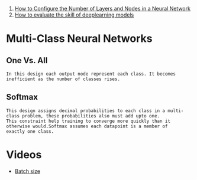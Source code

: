 1. [How to Configure the Number of Layers and Nodes in a Neural Network](https://machinelearningmastery.com/how-to-configure-the-number-of-layers-and-nodes-in-a-neural-network/)
2. [How to evaluate the skill of deeplearning models](https://machinelearningmastery.com/evaluate-skill-deep-learning-models/)


# Multi-Class Neural Networks
  ## One Vs. All
    In this design each output node represent each class. It becomes inefficient as the number of classes rises.
  ## Softmax
    This design assigns decimal probabilities to each class in a multi-class problem, these probabilities also must add upto one.
    This constraint help training to converge more quickly than it otherwise would.Softmax assumes each datapoint is a member of 
    exactly one class.

# Videos
 - [Batch size](https://www.youtube.com/watch?v=U4WB9p6ODjM)

